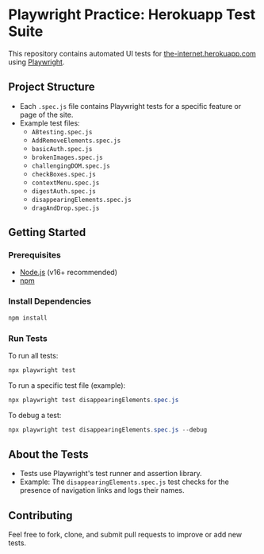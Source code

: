 # Playwright Practice: Herokuapp Test Suite

This repository contains automated UI tests for [the-internet.herokuapp.com](https://the-internet.herokuapp.com/) using [Playwright](https://playwright.dev/).

## Project Structure
- Each `.spec.js` file contains Playwright tests for a specific feature or page of the site.
- Example test files:
  - `ABtesting.spec.js`
  - `AddRemoveElements.spec.js`
  - `basicAuth.spec.js`
  - `brokenImages.spec.js`
  - `challengingDOM.spec.js`
  - `checkBoxes.spec.js`
  - `contextMenu.spec.js`
  - `digestAuth.spec.js`
  - `disappearingElements.spec.js`
  - `dragAndDrop.spec.js`

## Getting Started

### Prerequisites
- [Node.js](https://nodejs.org/) (v16+ recommended)
- [npm](https://www.npmjs.com/)

### Install Dependencies
```powershell
npm install
```

### Run Tests
To run all tests:
```powershell
npx playwright test
```
To run a specific test file (example):
```powershell
npx playwright test disappearingElements.spec.js
```
To debug a test:
```powershell
npx playwright test disappearingElements.spec.js --debug
```

## About the Tests
- Tests use Playwright's test runner and assertion library.
- Example: The `disappearingElements.spec.js` test checks for the presence of navigation links and logs their names.

## Contributing
Feel free to fork, clone, and submit pull requests to improve or add new tests.